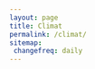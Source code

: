 ```yaml
---
layout: page
title: Climat
permalink: /climat/
sitemap:
 changefreq: daily
---
```

<script src="../assets/chart.js/dist/Chart.bundle.min.js"></script>
<canvas id="myChart" ></canvas>
<canvas id="myChartRain" ></canvas>
<script>

    var minTempNorm = [

                {x:'2021-04-01', y:5.3},
                {x:'2021-04-30', y:5.3},
                {x:'2021-05-01', y:8.5},
                {x:'2021-05-31', y:8.5},
                {x:'2021-06-01', y:11},
                {x:'2021-06-30', y:11},

                {x:'2021-07-01', y:13.1},
                {x:'2021-07-31', y:13.1},

                {x:'2021-08-01', y:13.2},
                {x:'2021-08-31', y:13.2},

                /*{x:'2021-09-01', y:11.1},
                {x:'2021-09-30', y:11.1},*/

                /*{x:'2021-10-01', y:8.7},
                {x:'2021-10-31', y:8.7},*/

                /*{x:'2021-11-01', y:5.3},
                {x:'2021-11-30', y:5.3},*/

                /*{x:'2021-12-01', y:3},
                {x:'2021-12-31', y:3},*/
    ];
    var maxTempNorm = [
                {x:'2021-04-01', y:13.6},
                {x:'2021-04-30', y:13.6},
                {x:'2021-05-01', y:17.1},
                {x:'2021-05-31', y:17.1},
                {x:'2021-06-01', y:20.1},
                {x:'2021-06-30', y:20.1},

                {x:'2021-07-01', y:22.6},
                {x:'2021-07-31', y:22.6},

                {x:'2021-08-01', y:22.8},
                {x:'2021-08-31', y:22.8},

                /*{x:'2021-09-01', y:20.1},
                {x:'2021-09-30', y:20.1},*/

                /*{x:'2021-10-01', y:16.1},
                {x:'2021-10-31', y:16.1},*/

                /*{x:'2021-11-01', y:11.5},
                {x:'2021-11-30', y:11.5},*/

                /*{x:'2021-12-01', y:8.3},
                {x:'2021-12-31', y:8.3},*/
    ];
    var minTemp = [
                {x:'2021-03-31', y:11.7},
                {x:'2021-04-01', y:10.8}, 
                {x:'2021-04-02', y:4.5},
                {x:'2021-04-03', y:3.9},
                {x:'2021-04-04', y:-1.1},
                {x:'2021-04-05', y:1.5},
                {x:'2021-04-06', y:-2.1},
                {x:'2021-04-07', y:-3},
                {x:'2021-04-08', y:1.5},
                {x:'2021-04-09', y:2.7},
                {x:'2021-04-10', y:4.6},
                {x:'2021-04-11', y:3.0},
                {x:'2021-04-12', y:-0.1},
                {x:'2021-04-13', y:-1.5},
                {x:'2021-04-14', y:-2.4},
                {x:'2021-04-15', y:-0.9},
                {x:'2021-04-16', y:-1.1},
                {x:'2021-04-17', y:-0.8}, 
                {x:'2021-04-18', y:-0.1}, 
                {x:'2021-04-19', y:-0.8}, 
                {x:'2021-04-20', y:4.7}, 
                {x:'2021-04-21', y:2.3}, 
                {x:'2021-04-22', y:2.0}, 
                {x:'2021-04-23', y:3.0}, 
                {x:'2021-04-24', y:3.9}, 
                {x:'2021-04-25', y:2}, 
                {x:'2021-04-26', y:0.9}, 
                {x:'2021-04-27', y:0.3}, 
                {x:'2021-04-28', y:-0.4}, 
                {x:'2021-04-29', y:2.4}, 
                {x:'2021-04-30', y:-0.6}, 
                {x:'2021-05-01', y:0.3}, 
                {x:'2021-05-02', y:1.1}, 
                {x:'2021-05-03', y:2.8}, 
                {x:'2021-05-04', y:8}, 
                {x:'2021-05-05', y:2.7}, 
                {x:'2021-05-06', y:4.1}, 
                {x:'2021-05-07', y:2.6}, 
                {x:'2021-05-08', y:9.8}, 
                {x:'2021-05-09', y:13.8}, 
                {x:'2021-05-10', y:9.7}, 
                {x:'2021-05-11', y:6.3}, 
                {x:'2021-05-12', y:5.6}, 
                {x:'2021-05-13', y:5.6}, 
                {x:'2021-05-14', y:7.8}, 
                {x:'2021-05-15', y:7.6}, 
                {x:'2021-05-16', y:8.5}, 
                {x:'2021-05-17', y:8.8}, 
                {x:'2021-05-18', y:8.4}, 
                {x:'2021-05-19', y:7.4}, 
                {x:'2021-05-20', y:6.4}, 
                {x:'2021-05-21', y:8.6}, 
                {x:'2021-05-22', y:8.1}, 
                {x:'2021-05-23', y:5.8}, 
                {x:'2021-05-24', y:6.3}, 
                {x:'2021-05-25', y:6}, 
                {x:'2021-05-26', y:7.8}, 
                {x:'2021-05-27', y:5.6}, 
                {x:'2021-05-28', y:7.1}, 
                {x:'2021-05-29', y:9}, 
                {x:'2021-05-30', y:7.5}, 
                {x:'2021-05-31', y:7.2}, 
                {x:'2021-06-01', y:7.7}, 
                {x:'2021-06-02', y:14.1}, 
                {x:'2021-06-03', y:11.6}, 
                {x:'2021-06-04', y:10.1}, 
                {x:'2021-06-05', y:7.4}, 
                {x:'2021-06-06', y:7}, 
                {x:'2021-06-07', y:9.3}, 
                {x:'2021-06-08', y:9.3}, 
                {x:'2021-06-09', y:11}, 
                {x:'2021-06-10', y:10.3}, 
                {x:'2021-06-11', y:10.7}, 
                {x:'2021-06-12', y:10.6}, 
                {x:'2021-06-13', y:9.4}, 
                {x:'2021-06-14', y:13}, 
                {x:'2021-06-15', y:12.8}, 
                {x:'2021-06-16', y:13.1}, 
                {x:'2021-06-17', y:16.2}, 
                {x:'2021-06-18', y:15.1}, 
                {x:'2021-06-19', y:12.4}, 
                {x:'2021-06-20', y:12.8}, 
                {x:'2021-06-21', y:13.7}, 
                {x:'2021-06-22', y:11.6}, 
                {x:'2021-06-23', y:9.5}, 
                {x:'2021-06-24', y:7}, 
                {x:'2021-06-25', y:11.5}, 
                {x:'2021-06-26', y:11.5}, 
                {x:'2021-06-27', y:14.5}, 
                {x:'2021-06-28', y:10.8}, 
                {x:'2021-06-29', y:8.5}, 
                {x:'2021-06-30', y:12.9}, 
                {x:'2021-07-01', y:11.2}, 
                {x:'2021-07-02', y:12.6}, 
                {x:'2021-07-03', y:14.1}, 
                {x:'2021-07-04', y:13.9}, 
                {x:'2021-07-05', y:11.9}, 
                {x:'2021-07-06', y:12.6}, 
                {x:'2021-07-07', y:11.3}, 
                {x:'2021-07-08', y:12.9}, 
                {x:'2021-07-09', y:11}, 
                {x:'2021-07-10', y:12.9}, 
                {x:'2021-07-11', y:11.2}, 
                {x:'2021-07-12', y:13.6}, 
                {x:'2021-07-13', y:13.7}, 
                {x:'2021-07-14', y:12.7}, 
                {x:'2021-07-15', y:13.6}, 
                {x:'2021-07-16', y:13.2}, 
                {x:'2021-07-17', y:9.1}, 
                {x:'2021-07-18', y:12.1}, 
                {x:'2021-07-19', y:13.4}, 
                {x:'2021-07-20', y:14.6}, 
                {x:'2021-07-21', y:15.2}, 
                {x:'2021-07-22', y:15.1}, 
                {x:'2021-07-23', y:12.6}, 
                {x:'2021-07-24', y:15.2}, 
                {x:'2021-07-25', y:14.9}, 
                {x:'2021-07-26', y:15}, 
                {x:'2021-07-27', y:15.3}, 
                {x:'2021-07-28', y:12.8}, 
                {x:'2021-07-29', y:11.9}, 
                {x:'2021-07-30', y:13}, 
                {x:'2021-07-31', y:13.4}, 
                {x:'2021-08-01', y:10.4}, 
                {x:'2021-08-02', y:12.2}, 
                {x:'2021-08-03', y:10.4}, 
                {x:'2021-08-04', y:9.4}, 
                {x:'2021-08-05', y:12.3}, 
                {x:'2021-08-06', y:13.9}, 
                {x:'2021-08-07', y:12.2}, 
                {x:'2021-08-08', y:11.7}, 
                {x:'2021-08-09', y:13.4}, 
                {x:'2021-08-10', y:14.7}, 
                {x:'2021-08-11', y:10.6}, 
                {x:'2021-08-12', y:12}, 
                {x:'2021-08-13', y:12.3}, 
                {x:'2021-08-14', y:12.3}, 
                {x:'2021-08-15', y:12}, 
            ];
    var maxTemp = [
                {x:'2021-03-31', y:23.9},
                {x:'2021-04-01', y:24},
                {x:'2021-04-02', y:12.3},
                {x:'2021-04-03', y:9.5},
                {x:'2021-04-04', y:11.8},
                {x:'2021-04-05', y:8.8},
                {x:'2021-04-06', y:7.6},
                {x:'2021-04-07', y:8.5},
                {x:'2021-04-08', y:14.6},
                {x:'2021-04-09', y:15.6},
                {x:'2021-04-10', y:7.1},
                {x:'2021-04-11', y:8.6},
                {x:'2021-04-12', y:11},
                {x:'2021-04-13', y:10.8},
                {x:'2021-04-14', y:11.5},
                {x:'2021-04-15', y:10.6},
                {x:'2021-04-16', y:11.2},
                {x:'2021-04-17', y:11.8},
                {x:'2021-04-18', y:13.2}, 
                {x:'2021-04-19', y:17.2}, 
                {x:'2021-04-20', y:18.5}, 
                {x:'2021-04-21', y:18.7}, 
                {x:'2021-04-22', y:17.6}, 
                {x:'2021-04-23', y:19.5}, 
                {x:'2021-04-24', y:20.6}, 
                {x:'2021-04-25', y:16.7}, 
                {x:'2021-04-26', y:15.1}, 
                {x:'2021-04-27', y:16.2}, 
                {x:'2021-04-28', y:15.7}, 
                {x:'2021-04-29', y:12.9}, 
                {x:'2021-04-30', y:13.6}, 
                {x:'2021-05-01', y:14}, 
                {x:'2021-05-02', y:14.4}, 
                {x:'2021-05-03', y:16.4}, 
                {x:'2021-05-04', y:14.3}, 
                {x:'2021-05-05', y:11.2}, 
                {x:'2021-05-06', y:8.7}, 
                {x:'2021-05-07', y:14.7}, 
                {x:'2021-05-08', y:20.9}, 
                {x:'2021-05-09', y:22.9}, 
                {x:'2021-05-10', y:17}, 
                {x:'2021-05-11', y:15.8}, 
                {x:'2021-05-12', y:16.6}, 
                {x:'2021-05-13', y:13.5}, 
                {x:'2021-05-14', y:15.5}, 
                {x:'2021-05-15', y:15.1}, 
                {x:'2021-05-16', y:15.6}, 
                {x:'2021-05-17', y:15.2}, 
                {x:'2021-05-18', y:16.8}, 
                {x:'2021-05-19', y:15.1}, 
                {x:'2021-05-20', y:16.4}, 
                {x:'2021-05-21', y:16}, 
                {x:'2021-05-22', y:14.4}, 
                {x:'2021-05-23', y:14.1}, 
                {x:'2021-05-24', y:12.9}, 
                {x:'2021-05-25', y:13.2}, 
                {x:'2021-05-26', y:14.3}, 
                {x:'2021-05-27', y:21.8}, 
                {x:'2021-05-28', y:22.1}, 
                {x:'2021-05-29', y:21.8}, 
                {x:'2021-05-30', y:21.8}, 
                {x:'2021-05-31', y:25}, 
                {x:'2021-06-01', y:27.8}, 
                {x:'2021-06-02', y:24.4}, 
                {x:'2021-06-03', y:21.5}, 
                {x:'2021-06-04', y:14.1}, 
                {x:'2021-06-05', y:23}, 
                {x:'2021-06-06', y:22.4}, 
                {x:'2021-06-07', y:23.6}, 
                {x:'2021-06-08', y:26.8}, 
                {x:'2021-06-10', y:28.6}, 
                {x:'2021-06-11', y:28.2}, 
                {x:'2021-06-12', y:24.4}, 
                {x:'2021-06-13', y:28.4}, 
                {x:'2021-06-14', y:30.3}, 
                {x:'2021-06-15', y:28}, 
                {x:'2021-06-16', y:31.6}, 
                {x:'2021-06-17', y:24.4}, 
                {x:'2021-06-18', y:23.7}, 
                {x:'2021-06-19', y:17.7}, 
                {x:'2021-06-20', y:22.8}, 
                {x:'2021-06-21', y:24.6}, 
                {x:'2021-06-22', y:15.9}, 
                {x:'2021-06-23', y:17.8}, 
                {x:'2021-06-24', y:23.1}, 
                {x:'2021-06-25', y:16.6}, 
                {x:'2021-06-26', y:20.6}, 
                {x:'2021-06-27', y:22.3}, 
                {x:'2021-06-28', y:23.4}, 
                {x:'2021-06-29', y:21.2}, 
                {x:'2021-06-30', y:21.7}, 
                {x:'2021-07-01', y:25.5}, 
                {x:'2021-07-02', y:26.9}, 
                {x:'2021-07-03', y:22.4}, 
                {x:'2021-07-04', y:20.7}, 
                {x:'2021-07-05', y:18.9}, 
                {x:'2021-07-06', y:17}, 
                {x:'2021-07-07', y:20.3}, 
                {x:'2021-07-08', y:19.5}, 
                {x:'2021-07-09', y:20.9}, 
                {x:'2021-07-10', y:20.3}, 
                {x:'2021-07-11', y:22.6}, 
                {x:'2021-07-12', y:19.8}, 
                {x:'2021-07-13', y:22.8}, 
                {x:'2021-07-14', y:24.2}, 
                {x:'2021-07-15', y:25.6}, 
                {x:'2021-07-16', y:22.3}, 
                {x:'2021-07-17', y:25.5}, 
                {x:'2021-07-18', y:29.5}, 
                {x:'2021-07-19', y:30.8}, 
                {x:'2021-07-20', y:31}, 
                {x:'2021-07-21', y:31.1}, 
                {x:'2021-07-22', y:30.1}, 
                {x:'2021-07-23', y:27.9}, 
                {x:'2021-07-24', y:24.2}, 
                {x:'2021-07-25', y:21.8}, 
                {x:'2021-07-26', y:22.6}, 
                {x:'2021-07-27', y:21.2}, 
                {x:'2021-07-28', y:20.1}, 
                {x:'2021-07-29', y:21.4}, 
                {x:'2021-07-30', y:19.2}, 
                {x:'2021-07-31', y:20}, 
                {x:'2021-08-01', y:20}, 
                {x:'2021-08-02', y:21}, 
                {x:'2021-08-03', y:19.1}, 
                {x:'2021-08-04', y:19.7}, 
                {x:'2021-08-05', y:20}, 
                {x:'2021-08-06', y:20.1}, 
                {x:'2021-08-07', y:18.9}, 
                {x:'2021-08-08', y:19.2}, 
                {x:'2021-08-09', y:21.9}, 
                {x:'2021-08-10', y:22}, 
                {x:'2021-08-11', y:25.7}, 
                {x:'2021-08-12', y:27.6}, 
                {x:'2021-08-13', y:25.3}, 
                {x:'2021-08-14', y:31.5}, 
                {x:'2021-08-15', y:23}, 
            ];
    var avgTemp = [];
    for (var i in maxTemp) {
        avgTemp.push({x: maxTemp[i].x,y: (maxTemp[i].y+minTemp[i].y)/2});
    }
    var ctx = 'myChart';
    var myChart = new Chart(ctx, {
    type: 'line',
    data: {
        datasets: [{
            data: maxTempNorm,
            borderColor: '#ffcccb',
            fill: false,
            label: 'Norm. max (°C)',
            pointStyle: 'line',
            tension: 0
        },{
            data: minTempNorm,
            borderColor: 'lightblue',
            fill: false,
            label: 'Norm. min (°C)',
            pointStyle: 'line',
            tension: 0
        },{
            data: minTemp,
            borderColor: 'blue',
            fill: false,
            label: 'Temp. min (°C)'
        }, {
            data: maxTemp,
            borderColor: 'red',
            fill: false,
            label: 'Temp. max (°C)'
        }, /*{
            data: avgTemp,
            borderColor: 'orange',
            fill: false,
            label: 'Temp. avg (°C)'
        },*/],
    },
    options: {
        scales: {
            xAxes: [{
                type: 'time',
                time: {
                    unit: 'day'
                }
            }]
        },
        
    }

    
});

var pluie = [
                {x:'2021-03-31', y:0},
                {x:'2021-04-06', y:0.4},
                {x:'2021-04-07', y:2.8},
                {x:'2021-04-09', y:0.8},
                {x:'2021-04-10', y:20.8},
                {x:'2021-04-11', y:2.0},
                {x:'2021-04-13', y:0.4},
                {x:'2021-04-27', y:0.4}, 
                {x:'2021-04-29', y:0.4}, 
                {x:'2021-05-02', y:0.4}, 
                {x:'2021-05-03', y:0.8}, 
                {x:'2021-05-04', y:0.8}, 
                {x:'2021-05-05', y:4.8}, 
                {x:'2021-05-06', y:12}, 
                {x:'2021-05-08', y:0.4}, 
                {x:'2021-05-09', y:10.8}, 
                {x:'2021-05-10', y:1.6}, 
                {x:'2021-05-12', y:8}, 
                {x:'2021-05-14', y:4.8}, 
                {x:'2021-05-15', y:13.6}, 
                {x:'2021-05-16', y:7.6}, 
                {x:'2021-05-17', y:3.6}, 
                {x:'2021-05-20', y:7.2}, 
                {x:'2021-05-21', y:1.6}, 
                {x:'2021-05-23', y:2.8}, 
                {x:'2021-05-24', y:6.4}, 
                {x:'2021-05-25', y:3.6}, 
                {x:'2021-06-02', y:6.4}, 
                {x:'2021-06-03', y:1.2}, 
                {x:'2021-06-04', y:8}, 
                {x:'2021-06-17', y:19.6}, 
                {x:'2021-06-18', y:8.8}, 
                {x:'2021-06-19', y:5.6}, 
                {x:'2021-06-20', y:13.2}, 
                {x:'2021-06-21', y:21.6}, 
                {x:'2021-06-22', y:27.2}, 
                {x:'2021-06-25', y:7.6}, 
                {x:'2021-06-26', y:3.6}, 
                {x:'2021-06-27', y:12.8}, 
                {x:'2021-06-28', y:6}, 
                {x:'2021-06-29', y:13.2}, 
                {x:'2021-07-03', y:10.8}, 
                {x:'2021-07-04', y:2.8}, 
                {x:'2021-07-05', y:10}, 
                {x:'2021-07-06', y:8.8}, 
                {x:'2021-07-07', y:0}, 
                {x:'2021-07-09', y:2}, 
                {x:'2021-07-10', y:1.2}, 
                {x:'2021-07-12', y:14.4}, 
                {x:'2021-07-23', y:4.4}, 
                {x:'2021-07-24', y:13.6}, 
                {x:'2021-07-25', y:20.4}, 
                {x:'2021-07-27', y:3.6}, 
                {x:'2021-08-04', y:1.2}, 
                {x:'2021-08-06', y:4.4}, 
                {x:'2021-08-07', y:9.6}, 
                {x:'2021-08-09', y:17.6}, 
                {x:'2021-08-09', y:17.6}, 
                {x:'2021-08-10', y:2}, 

                {x:'2021-08-31', y:0}, 
            ];
var cumul = [];
for (var i in pluie) {
    if (i == 0) {
        cumul.push({
            x: pluie[i].x,
            y: pluie[i].y});
    } else {

        cumul.push({
            x: pluie[i].x,
            y: (cumul[i-1].y+pluie[i].y)
        });
    }
}

var ctx = 'myChartRain';
    var myChartRain = new Chart(ctx, {
    type: 'line',
    data: {
        datasets: [{
            type: 'bar',
            data: pluie,
            backgroundColor: 'blue',
            label: 'Précipitations (mm)'
        },{
            type: 'line',
            data: cumul,
            color: 'lightblue',
            fill: false,
            label: 'Cumul (mm)'
        }],
    },
    options: {
        scales: {
            xAxes: [{
                type: 'time',
                time: {
                    unit: 'day'
                }
            }]
        }
    }
    });
</script>